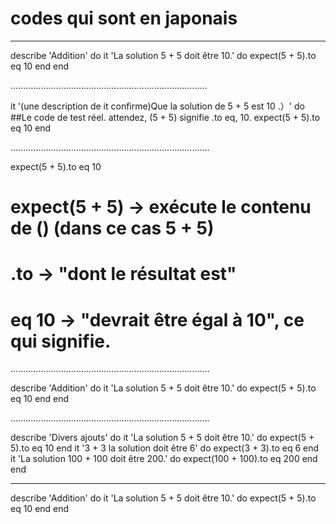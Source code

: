 
# codes qui sont en japonais
***


describe 'Addition' do
  it 'La solution 5 + 5 doit être 10.' do
    expect(5 + 5).to eq 10
  end
end

..............................................................................

it '(une description de it confirme)Que la solution de 5 + 5 est 10 .）' do
  ##Le code de test réel. attendez, (5 + 5) signifie .to eq, 10.
  expect(5 + 5).to eq 10
end

...............................................................................

expect(5 + 5).to eq 10
# expect(5 + 5) -> exécute le contenu de () (dans ce cas 5 + 5)
# .to -> "dont le résultat est"
# eq 10 -> "devrait être égal à 10", ce qui signifie.

...............................................................................

describe 'Addition' do
  it 'La solution 5 + 5 doit être 10.' do
    expect(5 + 5).to eq 10
  end
end

...............................................................................

describe 'Divers ajouts' do
  it 'La solution 5 + 5 doit être 10.' do
    expect(5 + 5).to eq 10
  end
  it '3 + 3 la solution doit être 6' do
    expect(3 + 3).to eq 6
  end
  it 'La solution 100 + 100 doit être 200.' do
    expect(100 + 100).to eq 200
  end
end

---------------------------------------------------------------------------------

describe 'Addition' do
  it 'La solution 5 + 5 doit être 10.' do
    expect(5 + 5).to eq 10
  end
end